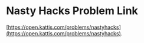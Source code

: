 # Nasty Hacks Problem Link
[https://open.kattis.com/problems/nastyhacks](https://open.kattis.com/problems/nastyhacks).

